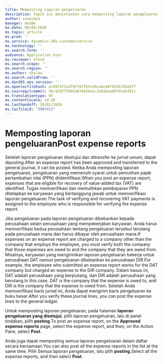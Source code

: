 ```yaml
---
title: Memposting laporan pengeluaran
description: Topik ini menjelaskan cara memposting laporan pengeluaran.
author: suvaidya
manager: AnnBe
ms.date: 09/09/2020
ms.topic: article
ms.prod: ''
ms.service: dynamics-365-customerservice
ms.technology: ''
ms.search.form: ''
audience: Application User
ms.reviewer: kfend
ms.search.scope: ''
ms.search.region: ''
ms.author: shylaw
ms.search.validFrom: ''
ms.dyn365.ops.version: ''
ms.openlocfilehash: ec897373cd74f7d7f63cd9ca4c46f4245336eb7f
ms.sourcegitcommit: 56c42d7f5995a674426a1c2a81bae897dceb391c
ms.translationtype: HT
ms.contentlocale: id-ID
ms.lasthandoff: 10/01/2020
ms.locfileid: "3907412"
---
```

# <a name="post-expense-reports"></a><span data-ttu-id="a97a9-103">Memposting laporan pengeluaran</span><span class="sxs-lookup"><span data-stu-id="a97a9-103">Post expense reports</span></span>

<span data-ttu-id="a97a9-104">Setelah laporan pengeluaran disetujui dan ditransfer ke jurnal umum, dapat diposting.</span><span class="sxs-lookup"><span data-stu-id="a97a9-104">After an expense report has been approved and transferred to the general journal, it can be posted.</span></span> <span data-ttu-id="a97a9-105">Ketika Anda memposting laporan pengeluaran, pengeluaran yang memenuhi syarat untuk pemulihan pajak pertambahan nilai (PPN) diidentifikasi.</span><span class="sxs-lookup"><span data-stu-id="a97a9-105">When you post an expense report, expenses that are eligible for recovery of value-added tax (VAT) are identified.</span></span> <span data-ttu-id="a97a9-106">Tugas memverifikasi dan memulihkan pembayaran PPN ditetapkan ke karyawan yang bertanggung jawab untuk memverifikasi laporan pengeluaran.</span><span class="sxs-lookup"><span data-stu-id="a97a9-106">The task of verifying and recovering VAT payments is assigned to the employee who is responsible for verifying the expense report.</span></span>

<span data-ttu-id="a97a9-107">Jika pengeluaran pada laporan pengeluaran dibebankan kepada perusahaan selain perusahaan yang mempekerjakan karyawan, Anda harus memverifikasi kedua perusahaan tentang pengeluaran tersebut terutang pada perusahaan mana dan harus dibayar oleh perusahaan mana.</span><span class="sxs-lookup"><span data-stu-id="a97a9-107">If expenses on an expense report are charged to a company other than the company that employs the employee, you must verify both the company that those expenses are owed to and the company that they are owed from.</span></span> <span data-ttu-id="a97a9-108">Misalnya, karyawan yang mengirimkan laporan pengeluaran bekerja untuk perusahaan DAT namun pengeluaran dibebankan ke perusahaan DIR.</span><span class="sxs-lookup"><span data-stu-id="a97a9-108">For example, the employee who submitted an expense report works for the DAT company but charged an expense to the DIR company.</span></span> <span data-ttu-id="a97a9-109">Dalam kasus ini, DAT adalah perusahaan yang berpiutang, dan DIR adalah perusahaan yang berutang.</span><span class="sxs-lookup"><span data-stu-id="a97a9-109">In this case, DAT is the company that the expense is owed to, and DIR is the company that the expense is owed from.</span></span> <span data-ttu-id="a97a9-110">Setelah Anda memverifikasi baris jurnal ini, Anda dapat mengirim baris pengeluaran ke buku besar.</span><span class="sxs-lookup"><span data-stu-id="a97a9-110">After you verify these journal lines, you can post the expense lines to the general ledger.</span></span>

<span data-ttu-id="a97a9-111">Untuk memposting laporan pengeluaran, pada halaman **laporan pengeluaran yang disetujui**, pilih laporan pengeluaran, lalu di panel tindakan, pilih **posting**.</span><span class="sxs-lookup"><span data-stu-id="a97a9-111">To post an expense report, on the **Approved expense reports** page, select the expense report, and then, on the Action Pane, select **Post**.</span></span>

<span data-ttu-id="a97a9-112">Anda juga dapat memposting semua laporan pengeluaran dalam daftar secara bersamaan.</span><span class="sxs-lookup"><span data-stu-id="a97a9-112">You can also post all the expense reports in the list at the same time.</span></span> <span data-ttu-id="a97a9-113">Pilih Semua laporan pengeluaran, lalu pilih **posting**.</span><span class="sxs-lookup"><span data-stu-id="a97a9-113">Select all the expense reports, and then select **Post**.</span></span>
